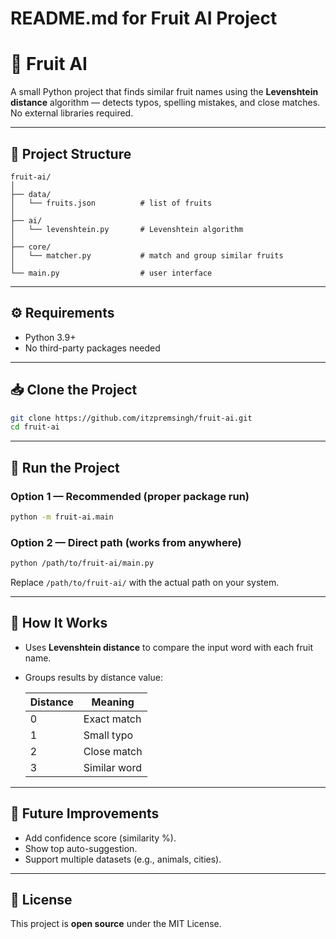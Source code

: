 # README.md for Fruit AI Project

# 🍎 Fruit AI

A small Python project that finds similar fruit names using the **Levenshtein distance** algorithm — detects typos, spelling mistakes, and close matches. No external libraries required.

---

## 📂 Project Structure

```
fruit-ai/
│
├── data/
│   └── fruits.json          # list of fruits
│
├── ai/
│   └── levenshtein.py       # Levenshtein algorithm
│
├── core/
│   └── matcher.py           # match and group similar fruits
│
└── main.py                  # user interface
```

---

## ⚙️ Requirements

- Python 3.9+
- No third-party packages needed

---

## 📥 Clone the Project

```bash
git clone https://github.com/itzpremsingh/fruit-ai.git
cd fruit-ai
```

---

## 🚀 Run the Project

### Option 1 — Recommended (proper package run)

```bash
python -m fruit-ai.main
```

### Option 2 — Direct path (works from anywhere)

```bash
python /path/to/fruit-ai/main.py
```

Replace `/path/to/fruit-ai/` with the actual path on your system.

---

## 🧠 How It Works

- Uses **Levenshtein distance** to compare the input word with each fruit name.
- Groups results by distance value:

  | Distance | Meaning      |
  | -------- | ------------ |
  | 0        | Exact match  |
  | 1        | Small typo   |
  | 2        | Close match  |
  | 3        | Similar word |

---

## 🔧 Future Improvements

- Add confidence score (similarity %).
- Show top auto-suggestion.
- Support multiple datasets (e.g., animals, cities).

---

## 🧾 License

This project is **open source** under the MIT License.
